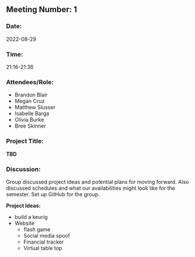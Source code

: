 ## Meeting Number: 1
### Date:
2022-08-29
### Time:
21:16-21:36

### Attendees/Role:
- Brandon Blair
- Megan Cruz
- Matthew Slusser
- Isabelle Barga
- Olivia Burke
- Bree Skinner

### Project Title:
**TBD**

### Discussion:
Group discussed project ideas and potential plans for moving forward. Also discussed schedules and what our availabilities might look like for the semester. Set up GitHub for the group.

**Project Ideas:**
- build a keurig
- Website
	- flash game
	- Social media spoof
	- Financial tracker
	- Virtual table top

